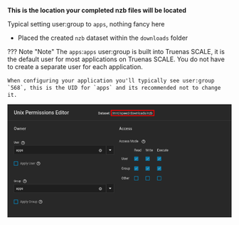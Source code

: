**This is the location your completed nzb files will be located**

Typical setting user:group to `apps`, nothing fancy here

- Placed the created `nzb` dataset within the `downloads` folder

??? Note "Note"
    The `apps`:`apps` user:group is built into Truenas SCALE, it is the default user for most applications on Truenas SCALE. You do not have to create a separate user for each application.

    When configuring your application you'll typically see user:group `568`, this is the UID for `apps` and its recommended not to change it.

![!Dataset: Tube](images/dataset.png)

<br />